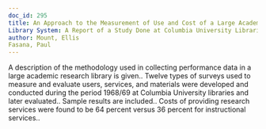 ```yaml
---
doc_id: 295
title: An Approach to the Measurement of Use and Cost of a Large Academic Research
Library System: A Report of a Study Done at Columbia University Libraries
author: Mount, Ellis
Fasana, Paul
---
```


A description of the methodology used in collecting performance data in a
large academic research library is given.. Twelve types of surveys used to 
measure and evaluate users, services, and materials were developed and 
conducted during the period 1968/69 at Columbia University libraries and later
evaluated.. Sample results are included.. Costs of providing research services
were found to be 64 percent versus 36 percent for instructional services..